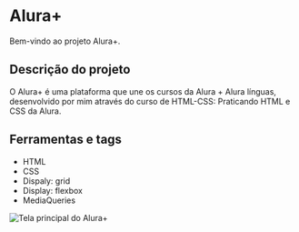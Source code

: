 # Alura+
Bem-vindo ao projeto Alura+.
## Descrição do projeto 
O Alura+ é uma plataforma que une os cursos da Alura + Alura línguas, desenvolvido por mim através do curso de HTML-CSS: Praticando HTML e CSS da Alura.
## Ferramentas e tags
- HTML
- CSS
- Dispaly: grid
- Display: flexbox
- MediaQueries

![Tela principal do Alura+](https://s4.aconvert.com/convert/p3r68-cdx67/avvk9-k3kv5.png)
